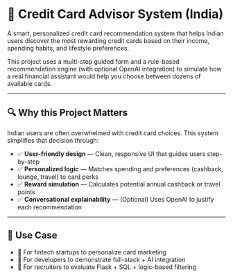 # 🧠 Credit Card Advisor System (India)

A smart, personalized credit card recommendation system that helps Indian users discover the most rewarding credit cards based on their income, spending habits, and lifestyle preferences.

This project uses a multi-step guided form and a rule-based recommendation engine (with optional OpenAI integration) to simulate how a real financial assistant would help you choose between dozens of available cards.

---

## 🔍 Why this Project Matters

Indian users are often overwhelmed with credit card choices. This system simplifies that decision through:

- ✅ **User-friendly design** — Clean, responsive UI that guides users step-by-step  
- ✅ **Personalized logic** — Matches spending and preferences (cashback, lounge, travel) to card perks  
- ✅ **Reward simulation** — Calculates potential annual cashback or travel points  
- ✅ **Conversational explainability** — (Optional) Uses OpenAI to justify each recommendation

---

## 🎯 Use Case

- 🔹 For fintech startups to personalize card marketing  
- 🔹 For developers to demonstrate full-stack + AI integration  
- 🔹 For recruiters to evaluate Flask + SQL + logic-based filtering
